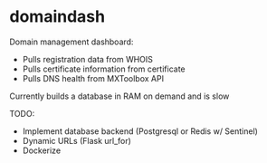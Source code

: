 # domaindash
Domain management dashboard:

* Pulls registration data from WHOIS
* Pulls certificate information from certificate
* Pulls DNS health from MXToolbox API

Currently builds a database in RAM on demand and is slow

TODO:
* Implement database backend (Postgresql or Redis w/ Sentinel)
* Dynamic URLs (Flask url_for)
* Dockerize
